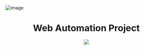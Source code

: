 ![image](https://github.com/user-attachments/assets/54e83ac0-21d3-4e58-81f4-0f5186880b27)
<h1 align="center"> Web Automation Project </h1>

<p align="center">
  <img src="https://github.com/user-attachments/assets/85e74fd3-37e3-4641-872d-5607cd444acb" />
</p>
